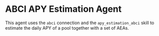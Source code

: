 # ABCI APY Estimation Agent

This agent uses the `abci` connection and the `apy_estimation_abci` skill
to estimate the daily APY of a pool together with a set of AEAs.
